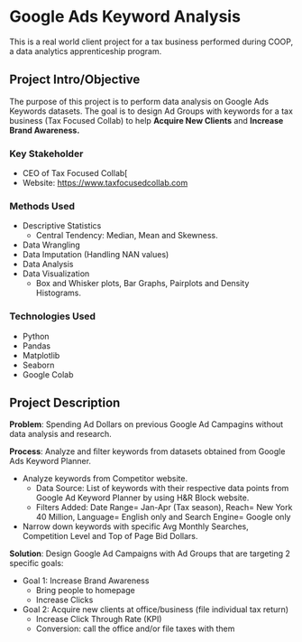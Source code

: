 # Google Ads Keyword Analysis
This is a real world client project for a tax business performed during COOP, a data analytics apprenticeship program.

## Project Intro/Objective
The purpose of this project is to perform data analysis on Google Ads Keywords datasets. The goal is to design Ad Groups with keywords for a tax business (Tax Focused Collab) to help **Acquire New Clients** and **Increase Brand Awareness.**

### Key Stakeholder
* CEO of Tax Focused Collab[
* Website: https://www.taxfocusedcollab.com

### Methods Used
* Descriptive Statistics
    * Central Tendency: Median, Mean and Skewness.
* Data Wrangling
* Data Imputation (Handling NAN values)
* Data Analysis
* Data Visualization
     * Box and Whisker plots, Bar Graphs, Pairplots and Density Histograms.

### Technologies Used
* Python
* Pandas
* Matplotlib
* Seaborn
* Google Colab

## Project Description
**Problem**: Spending Ad Dollars on previous Google Ad Campagins without data analysis and research.

**Process**: Analyze and filter keywords from datasets obtained from Google Ads Keyword Planner. 
* Analyze keywords from Competitor website.
  * Data Source: List of keywords with their respective data points from Google Ad Keyword Planner by using H&R Block website.
   * Filters Added: Date Range= Jan-Apr (Tax season), Reach= New York 40 Million, Language= English only and Search Engine= Google only
* Narrow down keywords with specific Avg Monthly Searches, Competition Level and Top of Page Bid Dollars.

**Solution**: Design Google Ad Campaigns with Ad Groups that are targeting 2 specific goals:
  * Goal 1: Increase Brand Awareness
    - Bring people to homepage
    - Increase Clicks
  * Goal 2: Acquire new clients at office/business (file individual tax return)
    - Increase Click Through Rate (KPI)
    - Conversion: call the office and/or file taxes with them

